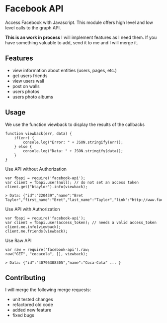 Facebook API
============
Access Facebook with Javascript. This module offers high level and low level calls to the graph API.

**This is an work in process**
I will implement features as I need them.
If you have something valuable to add, send it to me and I will merge it.

Features
-----------

* view information about entities (users, pages, etc.)
* get users friends
* view users wall
* post on walls
* users photos
* users photo albums

Usage
---------

We use the function viewback to display the results of the callbacks

    function viewback(err, data) { 
        if(err) { 
            console.log("Error: " + JSON.stringify(err)); 
        } else { 
            console.log("Data: " + JSON.stringify(data)); 
        }
    }

Use API without Authorization

    var fbapi = require('facebook-api');
    var client = fbapi.user(null); // do not set an access token
    client.get("btaylor").info(viewback);

    > Data: {"id":"220439","name":"Bret Taylor","first_name":"Bret","last_name":"Taylor","link":"http://www.facebook.com/btaylor","gender":"male","locale":"en_US"}

Use API with Authorization

    var fbapi = require('facebook-api');
    var client = fbapi.user(access_token); // needs a valid access_token
    client.me.info(viewback);
    client.me.friends(viewback);

Use Raw API

    var raw = require('facebook-api').raw;
    raw("GET", "cocacola", [], viewback);
    
    > Data: {"id":"40796308305","name":"Coca-Cola" ... }

Contributing
-------------------

I will merge the following merge requests:

* unit tested changes
* refactored old code
* added new feature
* fixed bugs
